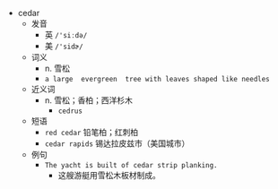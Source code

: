 - cedar
  - 发音
    - 英 `/'siːdə/`
    - 美 `/'sidɚ/`
  - 词义
    - n. 雪松
    - `a large  evergreen  tree with leaves shaped like needles`
  - 近义词
    - n. 雪松；香柏；西洋杉木
      - `cedrus`
  - 短语
    - `red cedar` 铅笔柏；红刺柏 
    - `cedar rapids` 锡达拉皮兹市（美国城市） 
  - 例句
    - `The yacht is built of cedar strip planking.`
      - 这艘游艇用雪松木板材制成。

